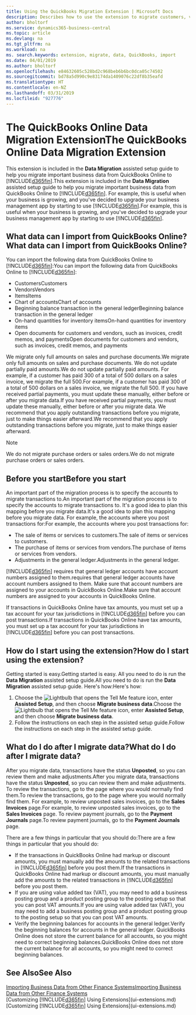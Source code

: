 ```yaml
---
title: Using the QuickBooks Migration Extension | Microsoft Docs
description: Describes how to use the extension to migrate customers, vendors, items, and accounts from QuickBooks Online to Business Central.
author: bholtorf
ms.service: dynamics365-business-central
ms.topic: article
ms.devlang: na
ms.tgt_pltfrm: na
ms.workload: na
ms. search.keywords: extension, migrate, data, QuickBooks, import
ms.date: 04/01/2019
ms.author: bholtorf
ms.openlocfilehash: e84632605c528bd2c968beb6b6bc0dca05c74502
ms.sourcegitcommit: bd78a5d990c9e83174da1409076c22df8b35eafd
ms.translationtype: HT
ms.contentlocale: en-NZ
ms.lasthandoff: 03/31/2019
ms.locfileid: "927776"
---
```

# <a name="the-quickbooks-online-data-migration-extension"></a><span data-ttu-id="abfad-103">The QuickBooks Online Data Migration Extension</span><span class="sxs-lookup"><span data-stu-id="abfad-103">The QuickBooks Online Data Migration Extension</span></span>
<span data-ttu-id="abfad-104">This extension is included in the **Data Migration** assisted setup guide to help you migrate important business data from QuickBooks Online to [!INCLUDE[d365fin](includes/d365fin_md.md)].</span><span class="sxs-lookup"><span data-stu-id="abfad-104">This extension is included in the **Data Migration** assisted setup guide to help you migrate important business data from QuickBooks Online to [!INCLUDE[d365fin](includes/d365fin_md.md)].</span></span> <span data-ttu-id="abfad-105">For example, this is useful when your business is growing, and you've decided to upgrade your business management app by starting to use [!INCLUDE[d365fin](includes/d365fin_md.md)].</span><span class="sxs-lookup"><span data-stu-id="abfad-105">For example, this is useful when your business is growing, and you've decided to upgrade your business management app by starting to use [!INCLUDE[d365fin](includes/d365fin_md.md)].</span></span>

## <a name="what-data-can-i-import-from-quickbooks-online"></a><span data-ttu-id="abfad-106">What data can I import from QuickBooks Online?</span><span class="sxs-lookup"><span data-stu-id="abfad-106">What data can I import from QuickBooks Online?</span></span>
<span data-ttu-id="abfad-107">You can import the following data from QuickBooks Online to [!INCLUDE[d365fin](includes/d365fin_md.md)]:</span><span class="sxs-lookup"><span data-stu-id="abfad-107">You can import the following data from QuickBooks Online to [!INCLUDE[d365fin](includes/d365fin_md.md)]:</span></span>  

* <span data-ttu-id="abfad-108">Customers</span><span class="sxs-lookup"><span data-stu-id="abfad-108">Customers</span></span>
* <span data-ttu-id="abfad-109">Vendors</span><span class="sxs-lookup"><span data-stu-id="abfad-109">Vendors</span></span>
* <span data-ttu-id="abfad-110">Items</span><span class="sxs-lookup"><span data-stu-id="abfad-110">Items</span></span>
* <span data-ttu-id="abfad-111">Chart of accounts</span><span class="sxs-lookup"><span data-stu-id="abfad-111">Chart of accounts</span></span>
* <span data-ttu-id="abfad-112">Beginning balance transaction in the general ledger</span><span class="sxs-lookup"><span data-stu-id="abfad-112">Beginning balance transaction in the general ledger</span></span>
* <span data-ttu-id="abfad-113">On-hand quantities for inventory items</span><span class="sxs-lookup"><span data-stu-id="abfad-113">On-hand quantities for inventory items</span></span>
* <span data-ttu-id="abfad-114">Open documents for customers and vendors, such as invoices, credit memos, and payments</span><span class="sxs-lookup"><span data-stu-id="abfad-114">Open documents for customers and vendors, such as invoices, credit memos, and payments</span></span>

<span data-ttu-id="abfad-115">We migrate only full amounts on sales and purchase documents.</span><span class="sxs-lookup"><span data-stu-id="abfad-115">We migrate only full amounts on sales and purchase documents.</span></span> <span data-ttu-id="abfad-116">We do not update partially paid amounts.</span><span class="sxs-lookup"><span data-stu-id="abfad-116">We do not update partially paid amounts.</span></span> <span data-ttu-id="abfad-117">For example, if a customer has paid 300 of a total of 500 dollars on a sales invoice, we migrate the full 500.</span><span class="sxs-lookup"><span data-stu-id="abfad-117">For example, if a customer has paid 300 of a total of 500 dollars on a sales invoice, we migrate the full 500.</span></span> <span data-ttu-id="abfad-118">If you have received partial payments, you must update these manually, either before or after you migrate data.</span><span class="sxs-lookup"><span data-stu-id="abfad-118">If you have received partial payments, you must update these manually, either before or after you migrate data.</span></span> <span data-ttu-id="abfad-119">We recommend that you apply outstanding transactions before you migrate, just to make things easier afterward.</span><span class="sxs-lookup"><span data-stu-id="abfad-119">We recommend that you apply outstanding transactions before you migrate, just to make things easier afterward.</span></span>

> [!NOTE]  
>   <span data-ttu-id="abfad-120">We do not migrate purchase orders or sales orders.</span><span class="sxs-lookup"><span data-stu-id="abfad-120">We do not migrate purchase orders or sales orders.</span></span>

## <a name="before-you-start"></a><span data-ttu-id="abfad-121">Before you start</span><span class="sxs-lookup"><span data-stu-id="abfad-121">Before you start</span></span>
<span data-ttu-id="abfad-122">An important part of the migration process is to specify the accounts to migrate transactions to.</span><span class="sxs-lookup"><span data-stu-id="abfad-122">An important part of the migration process is to specify the accounts to migrate transactions to.</span></span> <span data-ttu-id="abfad-123">It's a good idea to plan this mapping before you migrate data.</span><span class="sxs-lookup"><span data-stu-id="abfad-123">It's a good idea to plan this mapping before you migrate data.</span></span> <span data-ttu-id="abfad-124">For example, the accounts where you post transactions for:</span><span class="sxs-lookup"><span data-stu-id="abfad-124">For example, the accounts where you post transactions for:</span></span>  

* <span data-ttu-id="abfad-125">The sale of items or services to customers.</span><span class="sxs-lookup"><span data-stu-id="abfad-125">The sale of items or services to customers.</span></span>
* <span data-ttu-id="abfad-126">The purchase of items or services from vendors.</span><span class="sxs-lookup"><span data-stu-id="abfad-126">The purchase of items or services from vendors.</span></span>  
* <span data-ttu-id="abfad-127">Adjustments in the general ledger.</span><span class="sxs-lookup"><span data-stu-id="abfad-127">Adjustments in the general ledger.</span></span>  

[!INCLUDE[d365fin](includes/d365fin_md.md)] <span data-ttu-id="abfad-128">requires that general ledger accounts have account numbers assigned to them.</span><span class="sxs-lookup"><span data-stu-id="abfad-128">requires that general ledger accounts have account numbers assigned to them.</span></span> <span data-ttu-id="abfad-129">Make sure that account numbers are assigned to your accounts in QuickBooks Online.</span><span class="sxs-lookup"><span data-stu-id="abfad-129">Make sure that account numbers are assigned to your accounts in QuickBooks Online.</span></span>

<span data-ttu-id="abfad-130">If transactions in QuickBooks Online have tax amounts, you must set up a tax account for your tax jurisdictions in [!INCLUDE[d365fin](includes/d365fin_md.md)] before you can post transactions.</span><span class="sxs-lookup"><span data-stu-id="abfad-130">If transactions in QuickBooks Online have tax amounts, you must set up a tax account for your tax jurisdictions in [!INCLUDE[d365fin](includes/d365fin_md.md)] before you can post transactions.</span></span>

## <a name="how-do-i-start-using-the-extension"></a><span data-ttu-id="abfad-131">How do I start using the extension?</span><span class="sxs-lookup"><span data-stu-id="abfad-131">How do I start using the extension?</span></span>
<span data-ttu-id="abfad-132">Getting started is easy.</span><span class="sxs-lookup"><span data-stu-id="abfad-132">Getting started is easy.</span></span> <span data-ttu-id="abfad-133">All you need to do is run the **Data Migration** assisted setup guide.</span><span class="sxs-lookup"><span data-stu-id="abfad-133">All you need to do is run the **Data Migration** assisted setup guide.</span></span> <span data-ttu-id="abfad-134">Here's how:</span><span class="sxs-lookup"><span data-stu-id="abfad-134">Here's how:</span></span>

1. <span data-ttu-id="abfad-135">Choose the ![Lightbulb that opens the Tell Me feature](media/ui-search/search_small.png "Tell me what you want to do") icon, enter **Assisted Setup**, and then choose **Migrate business data**.</span><span class="sxs-lookup"><span data-stu-id="abfad-135">Choose the ![Lightbulb that opens the Tell Me feature](media/ui-search/search_small.png "Tell me what you want to do") icon, enter **Assisted Setup**, and then choose **Migrate business data**.</span></span>
2. <span data-ttu-id="abfad-136">Follow the instructions on each step in the assisted setup guide.</span><span class="sxs-lookup"><span data-stu-id="abfad-136">Follow the instructions on each step in the assisted setup guide.</span></span>

## <a name="what-do-i-do-after-i-migrate-data"></a><span data-ttu-id="abfad-137">What do I do after I migrate data?</span><span class="sxs-lookup"><span data-stu-id="abfad-137">What do I do after I migrate data?</span></span>
<span data-ttu-id="abfad-138">After you migrate data, transactions have the status **Unposted**, so you can review them and make adjustments.</span><span class="sxs-lookup"><span data-stu-id="abfad-138">After you migrate data, transactions have the status **Unposted**, so you can review them and make adjustments.</span></span> <span data-ttu-id="abfad-139">To review the transactions, go to the page where you would normally find them.</span><span class="sxs-lookup"><span data-stu-id="abfad-139">To review the transactions, go to the page where you would normally find them.</span></span> <span data-ttu-id="abfad-140">For example, to review unposted sales invoices, go to the **Sales Invoices** page.</span><span class="sxs-lookup"><span data-stu-id="abfad-140">For example, to review unposted sales invoices, go to the **Sales Invoices** page.</span></span> <span data-ttu-id="abfad-141">To review payment journals, go to the **Payment Journals** page.</span><span class="sxs-lookup"><span data-stu-id="abfad-141">To review payment journals, go to the **Payment Journals** page.</span></span>   

<span data-ttu-id="abfad-142">There are a few things in particular that you should do:</span><span class="sxs-lookup"><span data-stu-id="abfad-142">There are a few things in particular that you should do:</span></span>

* <span data-ttu-id="abfad-143">If the transactions in QuickBooks Online had markup or discount amounts, you must manually add the amounts to the related transactions in [!INCLUDE[d365fin](includes/d365fin_md.md)] before you post them.</span><span class="sxs-lookup"><span data-stu-id="abfad-143">If the transactions in QuickBooks Online had markup or discount amounts, you must manually add the amounts to the related transactions in [!INCLUDE[d365fin](includes/d365fin_md.md)] before you post them.</span></span>
* <span data-ttu-id="abfad-144">If you are using value added tax (VAT), you may need to add a business posting group and a product posting group to the posting setup so that you can post VAT amounts.</span><span class="sxs-lookup"><span data-stu-id="abfad-144">If you are using value added tax (VAT), you may need to add a business posting group and a product posting group to the posting setup so that you can post VAT amounts.</span></span>
* <span data-ttu-id="abfad-145">Verify the beginning balances for accounts in the general ledger.</span><span class="sxs-lookup"><span data-stu-id="abfad-145">Verify the beginning balances for accounts in the general ledger.</span></span> <span data-ttu-id="abfad-146">QuickBooks Online does not store the current balance for all accounts, so you might need to correct beginning balances.</span><span class="sxs-lookup"><span data-stu-id="abfad-146">QuickBooks Online does not store the current balance for all accounts, so you might need to correct beginning balances.</span></span>

## <a name="see-also"></a><span data-ttu-id="abfad-147">See Also</span><span class="sxs-lookup"><span data-stu-id="abfad-147">See Also</span></span>
[<span data-ttu-id="abfad-148">Importing Business Data from Other Finance Systems</span><span class="sxs-lookup"><span data-stu-id="abfad-148">Importing Business Data from Other Finance Systems</span></span>](across-import-data-configuration-packages.md)  
<span data-ttu-id="abfad-149">[Customizing [!INCLUDE[d365fin](includes/d365fin_md.md)] Using Extensions](ui-extensions.md)</span><span class="sxs-lookup"><span data-stu-id="abfad-149">[Customizing [!INCLUDE[d365fin](includes/d365fin_md.md)] Using Extensions](ui-extensions.md)</span></span>  
